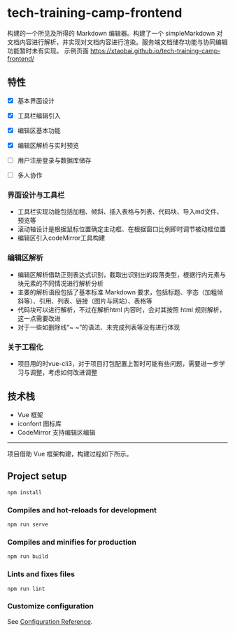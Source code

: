 # tech-training-camp-frontend


构建的一个所见及所得的 Markdown 编辑器。构建了一个 simpleMarkdown 对文档内容进行解析，并实现对文档内容进行渲染。服务端文档储存功能与协同编辑功能暂时未有实现。
示例页面 https://xtaobai.github.io/tech-training-camp-frontend/

## 特性

- [x] 基本界面设计
- [x] 工具栏编辑引入
- [x] 编辑区基本功能
- [x] 编辑区解析与实时预览
- [ ] 用户注册登录与数据库储存
- [ ] 多人协作


### 界面设计与工具栏

-  工具栏实现功能包括加粗、倾斜、插入表格与列表、代码块、导入md文件、预览等
-  滚动轴设计是根据鼠标位置确定主动框、在根据窗口比例即时调节被动框位置
-  编辑区引入codeMirror工具构建

### 编辑区解析

-   编辑区解析借助正则表达式识别，截取出识别出的段落类型，根据行内元素与块元素的不同情况进行解析分析
-   主要的解析语段包括了基本标准 Markdown 要求，包括标题、字态（加粗倾斜等）、引用、列表、链接（图片与网站）、表格等
-   代码块可以进行解析，不过在解析html 内容时，会对其按照 html 规则解析，这一点需要改进
-   对于一些如删除线“~ ~”的语法、未完成列表等没有进行体现


### 关于工程化
-   项目用的时vue-cli3，对于项目打包配置上暂时可能有些问题，需要进一步学习与调整，考虑如何改进调整


## 技术栈
-  Vue 框架
-  iconfont 图标库
-  CodeMirror 支持编辑区编辑



-----
项目借助 Vue 框架构建，构建过程如下所示。

## Project setup
```
npm install
```

### Compiles and hot-reloads for development
```
npm run serve
```

### Compiles and minifies for production
```
npm run build
```

### Lints and fixes files
```
npm run lint
```

### Customize configuration
See [Configuration Reference](https://cli.vuejs.org/config/).

